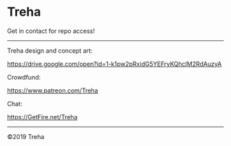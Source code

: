 # Treha

Get in contact for repo access!

---
Treha design and concept art:

https://drive.google.com/open?id=1-k1pw2pRxidG5YEFryKQhclM2RdAuzyA


Crowdfund:

https://www.patreon.com/Treha


Chat:

https://GetFire.net/Treha

---

©2019 Treha
